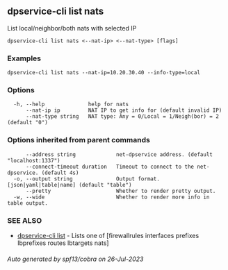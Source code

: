## dpservice-cli list nats

List local/neighbor/both nats with selected IP

```
dpservice-cli list nats <--nat-ip> <--nat-type> [flags]
```

### Examples

```
dpservice-cli list nats --nat-ip=10.20.30.40 --info-type=local
```

### Options

```
  -h, --help              help for nats
      --nat-ip ip         NAT IP to get info for (default invalid IP)
      --nat-type string   NAT type: Any = 0/Local = 1/Neigh(bor) = 2 (default "0")
```

### Options inherited from parent commands

```
      --address string             net-dpservice address. (default "localhost:1337")
      --connect-timeout duration   Timeout to connect to the net-dpservice. (default 4s)
  -o, --output string              Output format. [json|yaml|table|name] (default "table")
      --pretty                     Whether to render pretty output.
  -w, --wide                       Whether to render more info in table output.
```

### SEE ALSO

* [dpservice-cli list](dpservice-cli_list.md)	 - Lists one of [firewallrules interfaces prefixes lbprefixes routes lbtargets nats]

###### Auto generated by spf13/cobra on 26-Jul-2023

